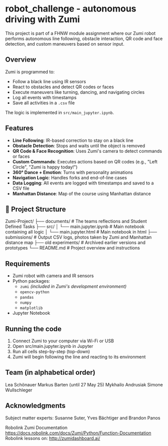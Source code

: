 # robot_challenge - autonomous driving with Zumi

This project is part of a FHNW module assignment where our Zumi robot performs autonomous line following, obstacle interaction, QR code and face detection, and custom maneuvers based on sensor input.

## Overview
Zumi is programmed to:
- Follow a black line using IR sensors
- React to obstacles and detect QR codes or faces
- Execute maneuvers like turning, dancing, and navigating circles
- Log all events with timestamps
- Save all activities in a `.csv` file

The logic is implemented in `src/main_jupyter.ipynb`.

## Features
- **Line Following**: IR-based correction to stay on a black line
- **Obstacle Detection**: Stops and waits until the object is removed
- **QR Code & Face Recognition**: Uses Zumi's camera to detect commands or faces
- **Custom Commands**: Executes actions based on QR codes (e.g., "Left Circle", "Zumi is happy today!")
- **360° Dance + Emotion**: Turns with personality animations
- **Navigation Logic**: Handles forks and end-of-line cases
- **Data Logging**: All events are logged with timestamps and saved to a CSV file
- **Manhattan Distance**: Map of the course using Manhattan distance

## 📁 Project Structure
Zumi-Project/
├── documents/                  # The teams reflections and Student Defined Tasks
├── src/
│   └── main.jupyter.ipynb      # Main notebook containing all logic
│   └── main.jupyter.html       # Main notebook in html
├── submissions/                # Output CSV logs, photos taken by Zumi and Manhattan distance map
├── old experiments/            # Archived earlier versions and prototypes
└── README.md                   # Project overview and instructions

## Requirements
- Zumi robot with camera and IR sensors
- Python packages:
  - `zumi` *(included in Zumi's development environment)*
  - `opencv-python`
  - `pandas`
  - `numpy`
  - `matplotlib`
- Jupyter Notebook

## Running the code
1. Connect Zumi to your computer via Wi-Fi or USB
2. Open src/main.jupyter.ipynb in Jupyter
3. Run all cells step-by-step (top-down)
4. Zumi will begin following the line and reacting to its environment

## Team (in alphabetical order)
Lea Schönauer
Markus Barten (until 27 May 25)
Mykhailo Andrusiak
Simone Wullschleger

## Acknowledgments
Subject matter experts: Susanne Suter, Yves Bächtiger and Brandon Panos

Robolink Zumi Documentation
https://docs.robolink.com/docs/Zumi/Python/Function-Documentation
Robolink lessons on:
http://zumidashboard.ai/